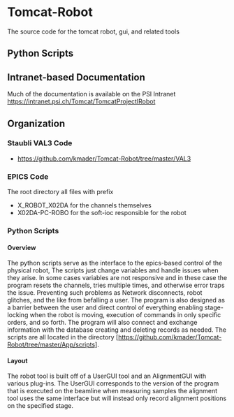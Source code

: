 # Tomcat-Robot
The source code for the tomcat robot, gui, and related tools
## Python Scripts


## Intranet-based Documentation
Much of the documentation is available on the PSI Intranet
https://intranet.psi.ch/Tomcat/TomcatProjectIRobot

## Organization
### Staubli VAL3 Code
- https://github.com/kmader/Tomcat-Robot/tree/master/VAL3
### EPICS Code
The root directory all files with prefix
- X_ROBOT_X02DA for the channels themselves
- X02DA-PC-ROBO for the soft-ioc responsible for the robot

### Python Scripts
#### Overview
The python scripts serve as the interface to the epics-based control of the physical robot, The scripts just change variables and handle issues when they arise. In some cases variables are not responsive and in these case the program resets the channels, tries multiple times, and otherwise error traps the issue. Preventing such problems as Network disconnects, robot glitches, and the like from befalling a user. The program is also designed as a barrier between the user and direct control of everything enabling stage-locking when the robot is moving, execution of commands in only specific orders, and so forth. The program will also connect and exchange information with the database creating and deleting records as needed.
The scripts are all located in the directory [https://github.com/kmader/Tomcat-Robot/tree/master/App/scripts]. 

#### Layout
The robot tool is built off of a UserGUI tool and an AlignmentGUI with various plug-ins. The UserGUI corresponds to the version of the program that is executed on the beamline when measuring samples the alignment tool uses the same interface but will instead only record alignment positions on the specified stage.






